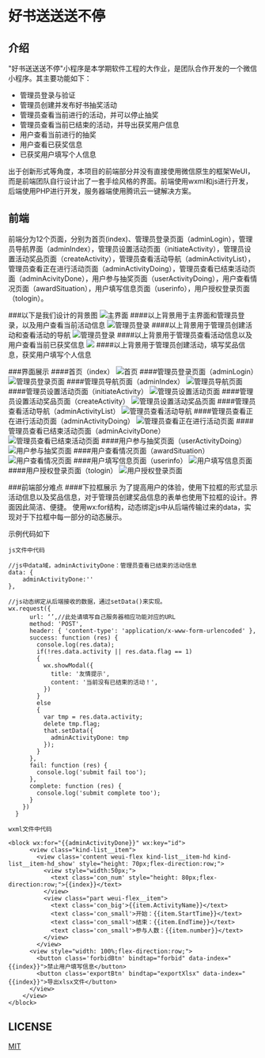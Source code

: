# 好书送送送不停




## 介绍

"好书送送送不停"小程序是本学期软件工程的大作业，是团队合作开发的一个微信小程序。其主要功能如下：

- 管理员登录与验证
- 管理员创建并发布好书抽奖活动
- 管理员查看当前进行的活动，并可以停止抽奖
- 管理员查看当前已结束的活动，并导出获奖用户信息
- 用户查看当前进行的抽奖
- 用户查看已获奖信息
- 已获奖用户填写个人信息

出于创新形式等角度，本项目的前端部分并没有直接使用微信原生的框架WeUI，而是前端团队自行设计出了一套手绘风格的界面。前端使用wxml和js进行开发，后端使用PHP进行开发，服务器端使用腾讯云一键解决方案。

## 前端

前端分为12个页面，分别为首页(index)、管理员登录页面（adminLogin），管理员导航界面（adminIndex），管理员设置活动页面（initiateActivity），管理员设置活动奖品页面（createActivity），管理员查看活动导航（adminActivityList），管理员查看正在进行活动页面（adminActivityDoing），管理员查看已结束活动页面（adminAcivityDone），用户参与抽奖页面（userActivityDoing），用户查看情况页面（awardSituation），用户填写信息页面（userinfo），用户授权登录页面（tologin）。

###以下是我们设计的背景图
![主界面](https://wafer-1256477980.cos.ap-guangzhou.myqcloud.com/background/tree1.png)
####以上背景用于主界面和管理员登录，以及用户查看当前活动信息
![管理员登录](https://wafer-1256477980.cos.ap-guangzhou.myqcloud.com/background/tree2.png)
####以上背景用于管理员创建活动和查看活动的导航
![管理员登录](https://wafer-1256477980.cos.ap-guangzhou.myqcloud.com/background/tree3.png)
####以上背景用于管理员查看活动信息以及用户查看当前已获奖信息
![](/Users/apple/Downloads/填写活动信息背景.jpg)
####以上背景用于管理员创建活动，填写奖品信息，获奖用户填写个人信息

###界面展示
####首页（index）
![首页](https://github.com/yaneyane/Goodbook/blob/master/images/0首页.jpg)
####管理员登录页面（adminLogin）
![管理员登录页面](https://github.com/yaneyane/Goodbook/blob/master/images/1.0.0管理员登录界面.jpg)
####管理员导航页面（adminIndex）
![管理员导航页面](https://github.com/yaneyane/Goodbook/blob/master/images/1.0.1管理员登录成功之后进入的导航界面.jpg)
####管理员设置活动页面（initiateActivity）
![管理员设置活动页面](https://github.com/yaneyane/Goodbook/blob/master/images/1.2.0管理员填写活动信息界面.jpg)
####管理员设置活动奖品页面（createActivity）
![管理员设置活动奖品页面](https://github.com/yaneyane/Goodbook/blob/master/images/1.2.2.1管理员填写奖品界面.jpg)
####管理员查看活动导航（adminActivityList）
![管理员查看活动导航](https://github.com/yaneyane/Goodbook/blob/master/images/1.1.0管理员查看抽奖活动导航界面.jpg)
####管理员查看正在进行活动页面（adminActivityDoing）
![管理员查看正在进行活动页面](https://github.com/yaneyane/Goodbook/blob/master/images/1.1.2.1管理员查看正在进行的活动.jpg)
####管理员查看已结束活动页面（adminAcivityDone）
![管理员查看已结束活动页面](https://github.com/yaneyane/Goodbook/blob/master/images/1.1.1.1管理员查看已结束活动界面.jpg)
####用户参与抽奖页面（userActivityDoing）
![用户参与抽奖页面](https://github.com/yaneyane/Goodbook/blob/master/images/2.0.1用户查看当前进行的活动.jpg)
####用户查看情况页面（awardSituation）
![用户查看情况页面](https://github.com/yaneyane/Goodbook/blob/master/images/2.1.0获奖用户查看已情况界面.jpg)
####用户填写信息页面（userinfo）
![用户填写信息页面](https://github.com/yaneyane/Goodbook/blob/master/images/2.1.1.1.0获奖用户填写个人信息界面.jpg)
####用户授权登录页面（tologin）
![用户授权登录页面](/Users/apple/Downloads/授权登录.jpg)

###前端部分难点
####下拉框展示
为了提高用户的体验，使用下拉框的形式显示活动信息以及奖品信息，对于管理员创建奖品信息的表单也使用下拉框的设计。界面因此简洁、便捷。
使用wx:for结构，动态绑定js中从后端传输过来的data，实现对于下拉框中每一部分的动态展示。
	
示例代码如下

	js文件中代码

```
//js中data域，adminActivityDone：管理员查看已结束的活动信息
data: {
    adminActivityDone:''
},

//js动态绑定从后端接收的数据，通过setData()来实现。
wx.request({
      url: ‘’,//此处请填写自己服务器相应功能对应的URL
      method: 'POST',
      header: { 'content-type': 'application/x-www-form-urlencoded' },
      success: function (res) {
        console.log(res.data);
        if(!res.data.activity || res.data.flag == 1)
        {
          wx.showModal({
            title: '友情提示',
            content: '当前没有已结束的活动！',
          })
        }
        else 
        {
          var tmp = res.data.activity;
          delete tmp.flag;
          that.setData({
            adminActivityDone: tmp
          });
        }
      },
      fail: function (res) {
        console.log('submit fail too');
      },
      complete: function (res) {
        console.log('submit complete too');
      }
    })
  }
```
	wxml文件中代码
	
```
<block wx:for="{{adminActivityDone}}" wx:key="id">
      <view class="kind-list__item">
        <view class='content weui-flex kind-list__item-hd kind-list__item-hd_show' style="height: 70px;flex-direction:row;">
          <view style="width:50px;">
            <text class='con_num' style="height: 80px;flex-direction:row;">{{index}}</text>
          </view>
          <view class="part weui-flex__item">
            <text class='con_big'>{{item.ActivityName}}</text>
            <text class='con_small'>开始：{{item.StartTime}}</text>
            <text class='con_small'>结束：{{item.EndTime}}</text>
            <text class='con_small'>参与人数：{{item.number}}</text>
          </view>
        </view>
      <view style="width: 100%;flex-direction:row;">
        <button class='forbidBtn' bindtap="forbid" data-index="{{index}}">禁止用户填写信息</button>
        <button class='exportBtn' bindtap="exportXlsx" data-index="{{index}}">导出xlsx文件</button>
      </view>
    </view>
</block>
```






## LICENSE

[MIT](LICENSE)


